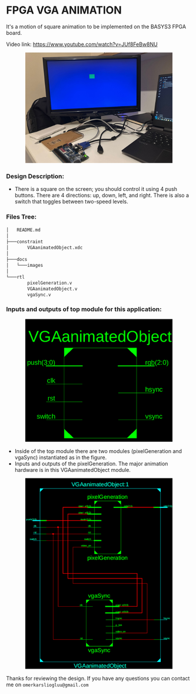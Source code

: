 # FPGA VGA ANIMATION

It's a motion of square animation to be implemented on the BASYS3 FPGA board.

Video link: https://www.youtube.com/watch?v=JUf8FeBw8NU

<p align="center">
  <img title="" alt="Windowing Operation" src="/docs/images/setup.jpeg"width="400" height="auto">
</p>

### Design Description:

* There is a square on the screen; you should control it using 4 push buttons. 
There are 4 directions: up, down, left, and right. 
There is also a switch that toggles between two-speed levels.

### Files Tree:
```
│   README.md
│
├───constraint
│       VGAanimatedObject.xdc
│
├───docs
│   └───images
│
└───rtl
        pixelGeneration.v
        VGAanimatedObject.v
        vgaSync.v
```

### Inputs and outputs of top module for this application:

<p align="center">
  <img title="" alt="Windowing Operation" src="/docs/images/top.png"width="400" height="auto">
</p>

* Inside of the top module there are two modules (pixelGeneration and vgaSync) instantiated as in the figure.
* Inputs and outputs of the pixelGeneration. The major animation hardware is in this VGAanimatedObject module.

<p align="center">
  <img title="" alt="Windowing Operation" src="/docs/images/inside_of_top.png"width="400" height="auto">
</p>

Thanks for reviewing the design. If you have any questions you can contact me on ``omerkarsliogluu@gmail.com``

